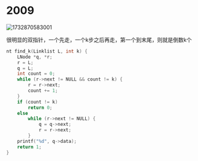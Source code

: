 # 2009
![1732870583001](https://github.com/user-attachments/assets/b907d2d9-cd87-422a-aff5-64ebff5d8a6a)

很明显的双指针，一个先走，一个k步之后再走，第一个到末尾，则就是倒数k个
```C
nt find_k(Linklist L, int k) {
    LNode *q, *r;
    r = L;
    q = L;
    int count = 0;
    while (r->next != NULL && count != k) {
        r = r->next;
        count += 1;
    }
    if (count != k)
        return 0;
    else
        while (r->next != NULL) {
            q = q->next;
            r = r->next;
        }
    printf("%d", q->data); 
    return 1;
}
```
